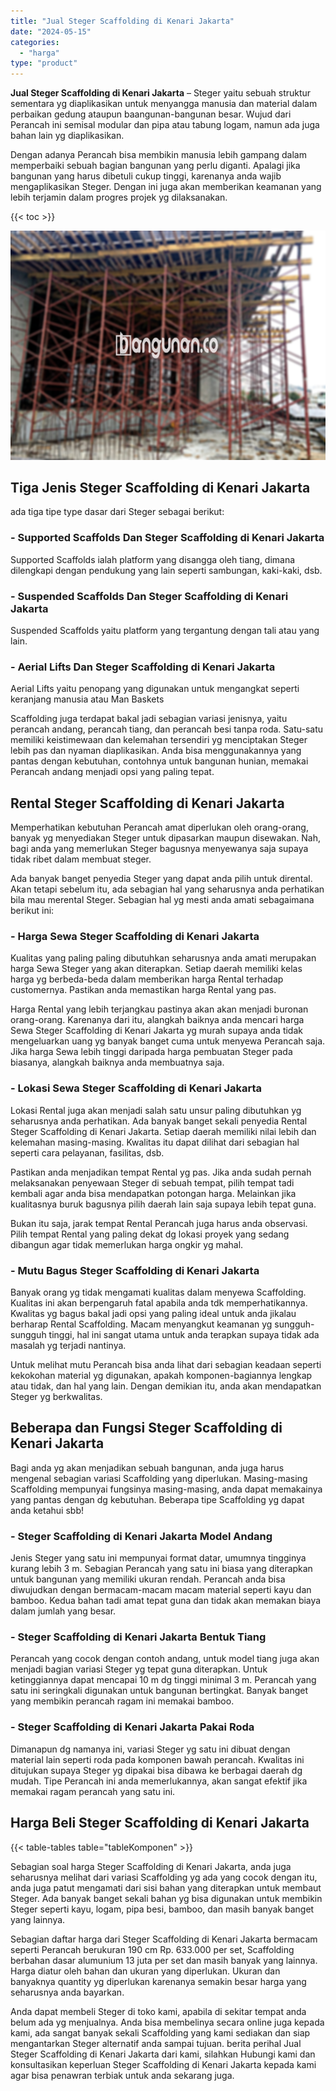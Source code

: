 ```yaml
---
title: "Jual Steger Scaffolding di Kenari Jakarta"
date: "2024-05-15"
categories: 
  - "harga"
type: "product"
---
```


**Jual Steger Scaffolding di Kenari Jakarta** – Steger yaitu sebuah struktur sementara yg diaplikasikan untuk menyangga manusia dan material dalam perbaikan gedung ataupun baangunan-bangunan besar. Wujud dari Perancah ini semisal modular dan pipa atau tabung logam, namun ada juga bahan lain yg diaplikasikan.

Dengan adanya Perancah bisa membikin manusia lebih gampang dalam memperbaiki sebuah bagian bangunan yang perlu diganti. Apalagi jika bangunan yang harus dibetuli cukup tinggi, karenanya anda wajib mengaplikasikan Steger. Dengan ini juga akan memberikan keamanan yang lebih terjamin dalam progres projek yg dilaksanakan.

{{< toc >}}

![Jual Steger Scaffolding di Kenari Jakarta](/images/sewa-scaffolding-steger-28.png)

## Tiga Jenis Steger Scaffolding di Kenari Jakarta

ada tiga tipe type dasar dari Steger sebagai berikut:

### \- Supported Scaffolds Dan Steger Scaffolding di Kenari Jakarta

Supported Scaffolds ialah platform yang disangga oleh tiang, dimana dilengkapi dengan pendukung yang lain seperti sambungan, kaki-kaki, dsb.

### \- Suspended Scaffolds Dan Steger Scaffolding di Kenari Jakarta

Suspended Scaffolds yaitu platform yang tergantung dengan tali atau yang lain.

### \- Aerial Lifts Dan Steger Scaffolding di Kenari Jakarta

Aerial Lifts yaitu penopang yang digunakan untuk mengangkat seperti keranjang manusia atau Man Baskets

Scaffolding juga terdapat bakal jadi sebagian variasi jenisnya, yaitu perancah andang, perancah tiang, dan perancah besi tanpa roda. Satu-satu memiliki keistimewaan dan kelemahan tersendiri yg menciptakan Steger lebih pas dan nyaman diaplikasikan. Anda bisa menggunakannya yang pantas dengan kebutuhan, contohnya untuk bangunan hunian, memakai Perancah andang menjadi opsi yang paling tepat.

## Rental Steger Scaffolding di Kenari Jakarta

Memperhatikan kebutuhan Perancah amat diperlukan oleh orang-orang, banyak yg menyediakan Steger untuk dipasarkan maupun disewakan. Nah, bagi anda yang memerlukan Steger bagusnya menyewanya saja supaya tidak ribet dalam membuat steger.

Ada banyak banget penyedia Steger yang dapat anda pilih untuk dirental. Akan tetapi sebelum itu, ada sebagian hal yang seharusnya anda perhatikan bila mau merental Steger. Sebagian hal yg mesti anda amati sebagaimana berikut ini:

### \- Harga Sewa Steger Scaffolding di Kenari Jakarta

Kualitas yang paling paling dibutuhkan seharusnya anda amati merupakan harga Sewa Steger yang akan diterapkan. Setiap daerah memiliki kelas harga yg berbeda-beda dalam memberikan harga Rental terhadap customernya. Pastikan anda memastikan harga Rental yang pas.

Harga Rental yang lebih terjangkau pastinya akan akan menjadi buronan orang-orang. Karenanya dari itu, alangkah baiknya anda mencari harga Sewa Steger Scaffolding di Kenari Jakarta yg murah supaya anda tidak mengeluarkan uang yg banyak banget cuma untuk menyewa Perancah saja. Jika harga Sewa lebih tinggi daripada harga pembuatan Steger pada biasanya, alangkah baiknya anda membuatnya saja.

### \- Lokasi Sewa Steger Scaffolding di Kenari Jakarta

Lokasi Rental juga akan menjadi salah satu unsur paling dibutuhkan yg seharusnya anda perhatikan. Ada banyak banget sekali penyedia Rental Steger Scaffolding di Kenari Jakarta. Setiap daerah memiliki nilai lebih dan kelemahan masing-masing. Kwalitas itu dapat dilihat dari sebagian hal seperti cara pelayanan, fasilitas, dsb.

Pastikan anda menjadikan tempat Rental yg pas. Jika anda sudah pernah melaksanakan penyewaan Steger di sebuah tempat, pilih tempat tadi kembali agar anda bisa mendapatkan potongan harga. Melainkan jika kualitasnya buruk bagusnya pilih daerah lain saja supaya lebih tepat guna.

Bukan itu saja, jarak tempat Rental Perancah juga harus anda observasi. Pilih tempat Rental yang paling dekat dg lokasi proyek yang sedang dibangun agar tidak memerlukan harga ongkir yg mahal.

### \- Mutu Bagus Steger Scaffolding di Kenari Jakarta

Banyak orang yg tidak mengamati kualitas dalam menyewa Scaffolding. Kualitas ini akan berpengaruh fatal apabila anda tdk memperhatikannya. Kwalitas yg bagus bakal jadi opsi yang paling ideal untuk anda jikalau berharap Rental Scaffolding. Macam menyangkut keamanan yg sungguh-sungguh tinggi, hal ini sangat utama untuk anda terapkan supaya tidak ada masalah yg terjadi nantinya.

Untuk melihat mutu Perancah bisa anda lihat dari sebagian keadaan seperti kekokohan material yg digunakan, apakah komponen-bagiannya lengkap atau tidak, dan hal yang lain. Dengan demikian itu, anda akan mendapatkan Steger yg berkwalitas.

## Beberapa dan Fungsi Steger Scaffolding di Kenari Jakarta

Bagi anda yg akan menjadikan sebuah bangunan, anda juga harus mengenal sebagian variasi Scaffolding yang diperlukan. Masing-masing Scaffolding mempunyai fungsinya masing-masing, anda dapat memakainya yang pantas dengan dg kebutuhan. Beberapa tipe Scaffolding yg dapat anda ketahui sbb!

### \- Steger Scaffolding di Kenari Jakarta Model Andang

Jenis Steger yang satu ini mempunyai format datar, umumnya tingginya kurang lebih 3 m. Sebagian Perancah yang satu ini biasa yang diterapkan untuk bangunan yang memiliki ukuran rendah. Perancah anda bisa diwujudkan dengan bermacam-macam macam material seperti kayu dan bamboo. Kedua bahan tadi amat tepat guna dan tidak akan memakan biaya dalam jumlah yang besar.

### \- Steger Scaffolding di Kenari Jakarta Bentuk Tiang

Perancah yang cocok dengan contoh andang, untuk model tiang juga akan menjadi bagian variasi Steger yg tepat guna diterapkan. Untuk ketinggiannya dapat mencapai 10 m dg tinggi minimal 3 m. Perancah yang satu ini seringkali digunakan untuk bangunan bertingkat. Banyak banget yang membikin perancah ragam ini memakai bamboo.

### \- Steger Scaffolding di Kenari Jakarta Pakai Roda

Dimanapun dg namanya ini, variasi Steger yg satu ini dibuat dengan material lain seperti roda pada komponen bawah perancah. Kwalitas ini ditujukan supaya Steger yg dipakai bisa dibawa ke berbagai daerah dg mudah. Tipe Perancah ini anda memerlukannya, akan sangat efektif jika memakai ragam perancah yang satu ini.

## Harga Beli Steger Scaffolding di Kenari Jakarta

{{< table-tables table="tableKomponen" >}}

Sebagian soal harga Steger Scaffolding di Kenari Jakarta, anda juga seharusnya melihat dari variasi Scaffolding yg ada yang cocok dengan itu, anda juga patut mengamati dari sisi bahan yang diterapkan untuk membaut Steger. Ada banyak banget sekali bahan yg bisa digunakan untuk membikin Steger seperti kayu, logam, pipa besi, bamboo, dan masih banyak banget yang lainnya.

Sebagian daftar harga dari Steger Scaffolding di Kenari Jakarta bermacam seperti Perancah berukuran 190 cm Rp. 633.000 per set, Scaffolding berbahan dasar alumunium 13 juta per set dan masih banyak yang lainnya. Harga diatur oleh bahan dan ukuran yang diperlukan. Ukuran dan banyaknya quantity yg diperlukan karenanya semakin besar harga yang seharusnya anda bayarkan.

Anda dapat membeli Steger di toko kami, apabila di sekitar tempat anda belum ada yg menjualnya. Anda bisa membelinya secara online juga kepada kami, ada sangat banyak sekali Scaffolding yang kami sediakan dan siap mengantarkan Steger alternatif anda sampai tujuan. berita perihal Jual Steger Scaffolding di Kenari Jakarta dari kami, silahkan Hubungi kami dan konsultasikan keperluan Steger Scaffolding di Kenari Jakarta kepada kami agar bisa penawran terbiak untuk anda sekarang juga.

